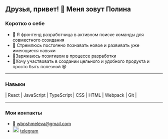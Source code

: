 
## Друзья, привет! 👋 Меня зовут Полина

<h3>Коротко о себе</h3> 

- 👯 Я фронтенд разработчица в активном поиске команды для совместного созидания
- 🌱 Стремлюсь постоянно познавать новое и развивать уже имеющиеся навыки    
- 🔋Заряжаюсь позитивом в процессе разработки
- 🌾Хочу участвовать в создании цельного и удобного продукта и просто быть полезной 😎

---------------------------------------------------------------------------------------

<h3>Навыки</h3>

| React | JavaScript | TypeScript | CSS | HTML | Webpack | Git |

---------------------------------------------------------------------------------------

<h3>Мои контакты</h3>

- 📧 wbpshmeleva@gmail.com
- <img src="https://freelogopng.com/images/all_img/1683044996telegram-logo-png.png" width="20" alt="telegram"> [telegram](https://t.me/Polly_Shmeleva)

